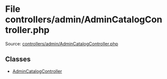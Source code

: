 File controllers/admin/AdminCatalogController.php
=========

Source: [controllers/admin/AdminCatalogController.php](https://github.com/PrestaShop/PrestaShop/blob/1.5.0.1/controllers/admin/AdminCatalogController.php)


Classes
-------

* [AdminCatalogController](class.AdminCatalogController.md)

